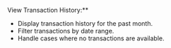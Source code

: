 View Transaction History:**
  - Display transaction history for the past month.
  - Filter transactions by date range.
  - Handle cases where no transactions are available.